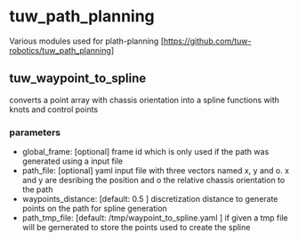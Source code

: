 # tuw_path_planning
Various modules used for plath-planning [https://github.com/tuw-robotics/tuw_path_planning] 

## tuw_waypoint_to_spline
converts a point array with chassis orientation into a spline functions with knots and control points
### parameters
- global_frame: [optional] frame id which is only used if the path was generated using a input file
- path_file: [optional] yaml input file with three vectors named x, y and o. x and y are desribing the position and o the relative chassis orientation to the path 
- waypoints_distance: [default: 0.5 ] discretization distance to generate points on the path for spline generation
- path_tmp_file: [default: /tmp/waypoint_to_spline.yaml ] if given a tmp file will be gernerated to store the points used to create the spline
